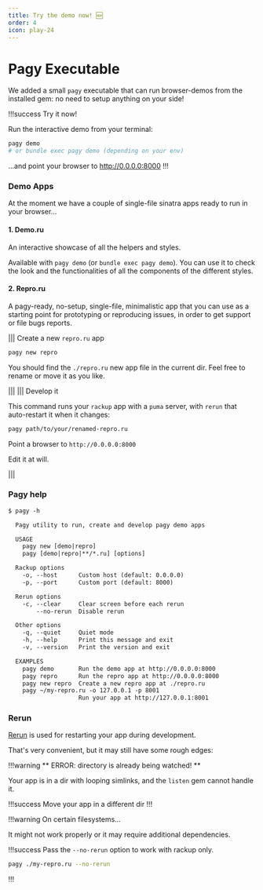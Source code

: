 ```yaml
---
title: Try the demo now! 🆕
order: 4
icon: play-24
---
```


# Pagy Executable

We added a small `pagy` executable that can run browser-demos from the installed gem: no need to setup
anything on your side!

!!!success Try it now!

Run the interactive demo from your terminal:

```sh
pagy demo
# or bundle exec pagy demo (depending on your env)
```

...and point your browser to http://0.0.0.0:8000
!!!

### Demo Apps

At the moment we have a couple of single-file sinatra apps ready to run in your browser...

#### 1. Demo.ru

An interactive showcase of all the helpers and styles.

Available with `pagy demo` (or `bundle exec pagy demo`). You can use it to check the look and the functionalities of all the
components of the different styles.

#### 2. Repro.ru

A pagy-ready, no-setup, single-file, minimalistic app that you can use as a starting point for prototyping or reproducing issues,
in order to get support or file bugs reports.

||| Create a new `repro.ru` app

```sh
pagy new repro
```

You should find the `./repro.ru` new app file in the current dir. Feel free to rename or move it as you like.

|||
||| Develop it

This command runs your `rackup` app with a `puma` server, with `rerun` that auto-restart it when it changes:

```sh
pagy path/to/your/renamed-repro.ru
```

Point a browser to `http://0.0.0.0:8000`

Edit it at will.

|||

### Pagy help

```txt
$ pagy -h

  Pagy utility to run, create and develop pagy demo apps

  USAGE
    pagy new [demo|repro]
    pagy [demo|repro|**/*.ru] [options]

  Rackup options
    -o, --host      Custom host (default: 0.0.0.0)
    -p, --port      Custom port (default: 8000)

  Rerun options
    -c, --clear     Clear screen before each rerun
        --no-rerun  Disable rerun

  Other options
    -q, --quiet     Quiet mode
    -h, --help      Print this message and exit
    -v, --version   Print the version and exit

  EXAMPLES
    pagy demo       Run the demo app at http://0.0.0.0:8000
    pagy repro      Run the repro app at http://0.0.0.0:8000
    pagy new repro  Create a new repro app at ./repro.ru
    pagy ~/my-repro.ru -o 127.0.0.1 -p 8001
                    Run your app at http://127.0.0.1:8001
```

### Rerun

[Rerun](https://github.com/alexch/rerun) is used for restarting your app during development.

That's very convenient, but it may still have some rough edges:

!!!warning ** ERROR: directory is already being watched! **

Your app is in a dir with looping simlinks, and the `listen` gem cannot handle it.

!!!success Move your app in a different dir
!!!

!!!warning On certain filesystems...

It might not work properly or it may require additional dependencies.

!!!success
Pass the `--no-rerun` option to work with rackup only.

```sh
pagy ./my-repro.ru --no-rerun
```

!!!
